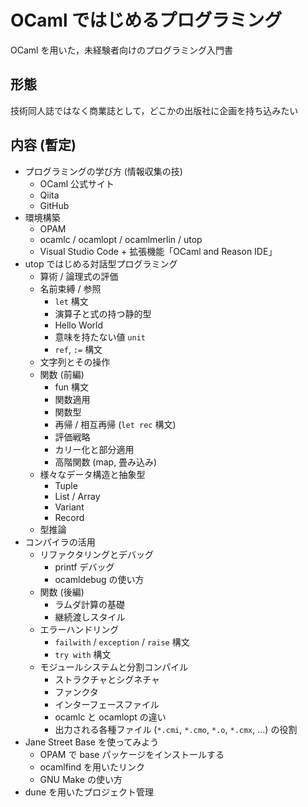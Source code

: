 # OCaml ではじめるプログラミング

OCaml を用いた，未経験者向けのプログラミング入門書

## 形態

技術同人誌ではなく商業誌として，どこかの出版社に企画を持ち込みたい

## 内容 (暫定)

- プログラミングの学び方 (情報収集の技)
  - OCaml 公式サイト
  - Qiita
  - GitHub
- 環境構築
  - OPAM
  - ocamlc / ocamlopt / ocamlmerlin / utop
  - Visual Studio Code + 拡張機能「OCaml and Reason IDE」
- utop ではじめる対話型プログラミング
  - 算術 / 論理式の評価
  - 名前束縛 / 参照
    - `let` 構文
    - 演算子と式の持つ静的型
    - Hello World
    - 意味を持たない値 `unit`
    - `ref`, `:=` 構文
  - 文字列とその操作
  - 関数 (前編)
    - fun 構文
    - 関数適用
    - 関数型
    - 再帰 / 相互再帰 (`let rec` 構文)
    - 評価戦略
    - カリー化と部分適用
    - 高階関数 (map, 畳み込み)
  - 様々なデータ構造と抽象型
    - Tuple
    - List / Array
    - Variant
    - Record
  - 型推論
- コンパイラの活用
  - リファクタリングとデバッグ
    - printf デバッグ
    - ocamldebug の使い方
  - 関数 (後編)
    - ラムダ計算の基礎
    - 継続渡しスタイル
  - エラーハンドリング
    - `failwith` / `exception` / `raise` 構文
    - `try with` 構文
  - モジュールシステムと分割コンパイル
    - ストラクチャとシグネチャ
    - ファンクタ
    - インターフェースファイル
    - ocamlc と ocamlopt の違い
    - 出力される各種ファイル (`*.cmi`, `*.cmo`, `*.o`, `*.cmx`, ...) の役割
- Jane Street Base を使ってみよう
  - OPAM で base パッケージをインストールする
  - ocamlfind を用いたリンク
  - GNU Make の使い方
- dune を用いたプロジェクト管理
